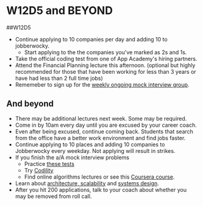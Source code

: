 # W12D5 and BEYOND

##W12D5
* Continue applying to 10 companies per day and adding 10 to jobberwocky. 
    * Start applying to the the companies you've marked as 2s and 1s.
* Take the official coding test from one of App Academy's hiring partners.
* Attend the Financial Planning lecture this afternoon.  (optional but highly recommended for those that have been working for less than 3 years or have had less than 2 full time jobs)
* Rememeber to sign up for the [weekly ongoing mock interview group][pairboarding].  


## And beyond
* There may be additional lectures next week. Some may be required.  
* Come in by 10am every day until you are excused by your career coach.  
* Even after being excused, continue coming back.  Students that search from the office have a better work environment and find jobs faster.
* Continue applying to 10 places and adding 10 companies to Jobberwocky every weekday. Not applying will result in strikes.
* If you finish the a/A mock interview problems
    * Practice [these tests][algo-specs] 
    * Try [Codility][codility] 
    * Find online algorithms lectures or see this [Coursera course][Coursera].
* Learn about [architecture, scalability][hiredintech] and [systems design][systemsdesign].
* After you hit 200 applications, talk to your coach about whether you may be removed from roll call.  

[Coursera]: https://www.coursera.org/course/algo
[algo-specs]: https://github.com/jaysonvirissimo/practice-thy-algorithms
[codility]: https://codility.com/demo/train/
[systemsdesign]: ../further_readings/systems-design.md
[hiredintech]: http://www.hiredintech.com/system-design/
[pairboarding]: https://github.com/appacademy/job-search-curriculum/blob/master/ongoing-education/pairboarding-group.md
